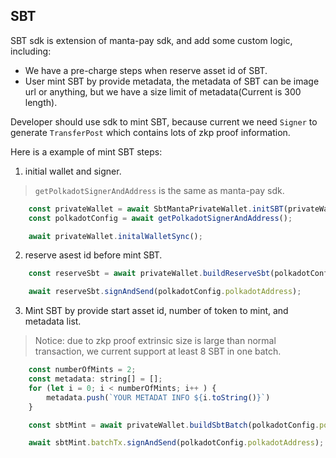 
## SBT

SBT sdk is extension of manta-pay sdk, and add some custom logic, including:
- We have a pre-charge steps when reserve asset id of SBT.
- User mint SBT by provide metadata, the metadata of SBT can be image url or anything, but we have a size limit of metadata(Current is 300 length).

Developer should use sdk to mint SBT, because current we need `Signer` to generate `TransferPost` which contains lots of zkp proof information.

Here is a example of mint SBT steps:

1. initial wallet and signer.

> `getPolkadotSignerAndAddress` is the same as manta-pay sdk.

```js
    const privateWallet = await SbtMantaPrivateWallet.initSBT(privateWalletConfig);
    const polkadotConfig = await getPolkadotSignerAndAddress();

    await privateWallet.initalWalletSync();
```

2. reserve asest id before mint SBT.

```js
    const reserveSbt = await privateWallet.buildReserveSbt(polkadotConfig.polkadotSigner, polkadotConfig.polkadotAddress);

    await reserveSbt.signAndSend(polkadotConfig.polkadotAddress);
```

3. Mint SBT by provide start asset id, number of token to mint, and metadata list.

> Notice: due to zkp proof extrinsic size is large than normal transaction, we current support at least 8 SBT in one batch.

```js
    const numberOfMints = 2;
    const metadata: string[] = [];
    for (let i = 0; i < numberOfMints; i++ ) {
        metadata.push(`YOUR METADAT INFO ${i.toString()}`)
    }

    const sbtMint = await privateWallet.buildSbtBatch(polkadotConfig.polkadotSigner, polkadotConfig.polkadotAddress, assetId, numberOfMints, metadata);    

    await sbtMint.batchTx.signAndSend(polkadotConfig.polkadotAddress);
```


